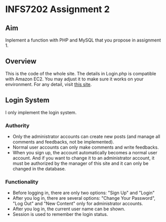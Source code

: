 # INFS7202 Assignment 2
## Aim
Inplement a function with PHP and MySQL that you propose in assignment 1.
## Overview
This is the code of the whole site. The details in Login.php is compatible with Amazon EC2. You may adjust it to make sure it works on your environment.
For any detail, visit [this site](http://ec2-52-40-16-205.us-west-2.compute.amazonaws.com/).
## Login System
I only implement the login system. 

### Authority
* Only the administrator accounts can create new posts (and manage all comments and feedbacks, not be implemented).
* Normal user accounts can only make comments and write feedbacks.
* When you sign up, the account automatically becomes a normal user account. And if you want to change it to an administrator account, it must be authorized by the manager of this site and it can only be changed in the database.

### Functionality
* Before logging in, there are only two options: "Sign Up" and "Login"
* After you log in, there are several options: "Change Your Password", "Log Out" and "New Content" only for administrator accounts.
* After you log in, the current user name can be shown.
* Session is used to remember the login status.
